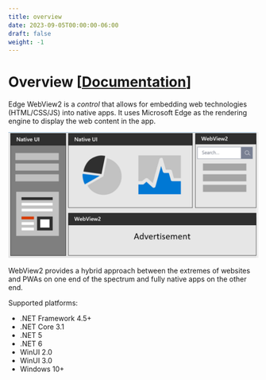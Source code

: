 ```yaml
---
title: overview
date: 2023-09-05T00:00:00-06:00
draft: false
weight: -1
---
```


# Overview [[Documentation](https://learn.microsoft.com/en-us/microsoft-edge/webview2/)]  

Edge WebView2 is a *control* that allows for embedding web technologies (HTML/CSS/JS) into native apps. It uses Microsoft Edge as the rendering engine to display the web content in the app.

![A diagram showing an app with both native UI components and WebView2 controls](image.png)

WebView2 provides a hybrid approach between the extremes of websites and PWAs on one end of the spectrum and fully native apps on the other end.

Supported platforms:
- .NET Framework 4.5+
- .NET Core 3.1
- .NET 5
- .NET 6
- WinUI 2.0
- WinUI 3.0
- Windows 10+
